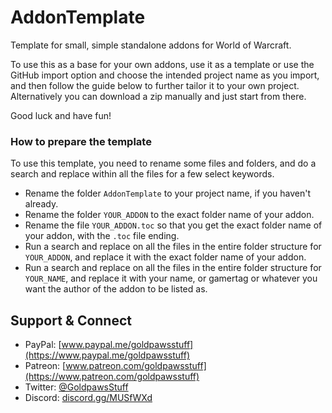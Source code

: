 # AddonTemplate
Template for small, simple standalone addons for World of Warcraft.  

To use this as a base for your own addons, use it as a template or use the GitHub import option and choose the intended project name as you import, and then follow the guide below to further tailor it to your own project. Alternatively you can download a zip manually and just start from there.  

Good luck and have fun!  

### **How to prepare the template**
To use this template, you need to rename some files and folders, and do a search and replace within all the files for a few select keywords.
* Rename the folder `AddonTemplate` to your project name, if you haven't already.
* Rename the folder `YOUR_ADDON` to the exact folder name of your addon.
* Rename the file `YOUR_ADDON.toc` so that you get the exact folder name of your addon, with the `.toc` file ending.
* Run a search and replace on all the files in the entire folder structure for `YOUR_ADDON`, and replace it with the exact folder name of your addon.
* Run a search and replace on all the files in the entire folder structure for `YOUR_NAME`, and replace it with your name, or gamertag or whatever you want the author of the addon to be listed as.

## **Support & Connect**
* PayPal: [www.paypal.me/goldpawsstuff](https://www.paypal.me/goldpawsstuff)  
* Patreon: [www.patreon.com/goldpawsstuff](https://www.patreon.com/goldpawsstuff)  
* Twitter: [@GoldpawsStuff](https://twitter.com/goldpawsstuff)  
* Discord: [discord.gg/MUSfWXd](https://discord.gg/MUSfWXd)  
